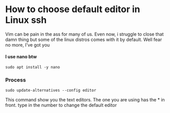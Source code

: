 # How to choose default editor in Linux ssh
Vim can be pain in the ass for many of us. Even now, i struggle to close that damn thing but some of the linux distros comes with it by default. Well fear no more, I've got you

#### I use nano btw 
```
sudo apt install -y nano
```
### Process
```
sudo update-alternatives --config editor
```
This command show you the text editors. The one you are using has the * in front. type in the number to change the default editor

